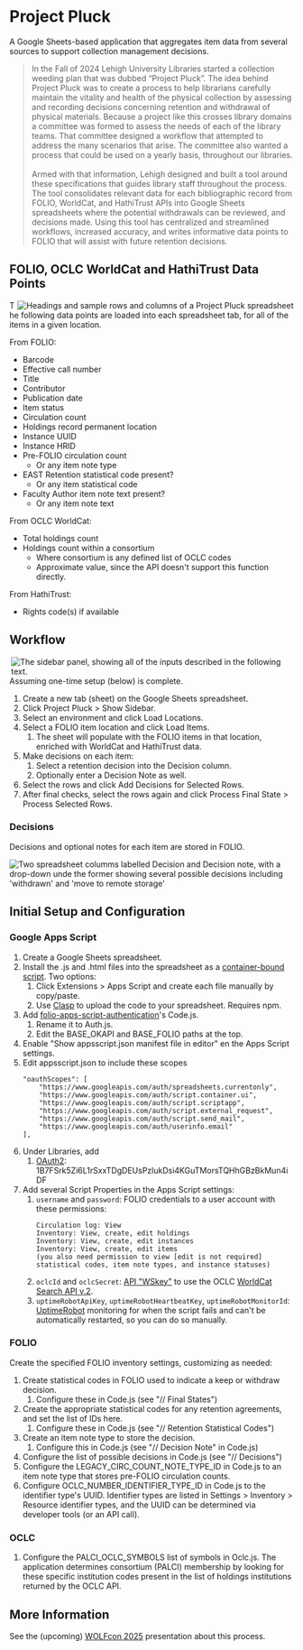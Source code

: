# Project Pluck

A Google Sheets-based application that aggregates item data from several sources to support collection management decisions.

> In the Fall of 2024 Lehigh University Libraries started a collection weeding plan that was dubbed “Project Pluck”. The idea behind Project Pluck was to create a process to help librarians carefully maintain the vitality and health of the physical collection by assessing and recording decisions concerning retention and withdrawal of physical materials. Because a project like this crosses library domains a committee was formed to assess the needs of each of the library teams. That committee designed a workflow that attempted to address the many scenarios that arise. The committee also wanted a process that could be used on a yearly basis, throughout our libraries. <br><br>
Armed with that information, Lehigh designed and built a tool around these specifications that guides library staff throughout the process. The tool consolidates relevant data for each bibliographic record from FOLIO, WorldCat, and HathiTrust APIs into Google Sheets spreadsheets where the potential withdrawals can be reviewed, and decisions made.  Using this tool has centralized and streamlined workflows, increased accuracy, and writes informative data points to FOLIO that will assist with future retention decisions.

## FOLIO, OCLC WorldCat and HathiTrust Data Points

<img align="right" src="readme/example-data.png" alt="Headings and sample rows and columns of a Project Pluck spreadsheet">

The following data points are loaded into each spreadsheet tab, for all of the items in a given location.

From FOLIO:
- Barcode
- Effective call number
- Title
- Contributor
- Publication date
- Item status
- Circulation count
- Holdings record permanent location
- Instance UUID
- Instance HRID
- Pre-FOLIO circulation count
    - Or any item note type
- EAST Retention statistical code present?
    - Or any item statistical code
- Faculty Author item note text present?
    - Or any item note text

From OCLC WorldCat:
- Total holdings count
- Holdings count within a consortium
    - Where consortium is any defined list of OCLC codes
    - Approximate value, since the API doesn't support this function directly.

From HathiTrust:
- Rights code(s) if available

## Workflow

<img align="right" src="readme/sidebar.png" alt="The sidebar panel, showing all of the inputs described in the following text.">
Assuming one-time setup (below) is complete.

1. Create a new tab (sheet) on the Google Sheets spreadsheet.
1. Click Project Pluck > Show Sidebar.
1. Select an environment and click Load Locations.
1. Select a FOLIO item location and click Load Items.
    1. The sheet will populate with the FOLIO items in that location, enriched with WorldCat and HathiTrust data.
1. Make decisions on each item:
    1. Select a retention decision into the Decision column.
    1. Optionally enter a Decision Note as well.
1. Select the rows and click Add Decisions for Selected Rows.
1. After final checks, select the rows again and click Process Final State > Process Selected Rows.


### Decisions

Decisions and optional notes for each item are stored in FOLIO.

<img src="readme/decisions.png" alt="Two spreadsheet columms labelled Decision and Decision note, with a drop-down unde the former showing several possible decisions including 'withdrawn' and 'move to remote storage'">


## Initial Setup and Configuration

### Google Apps Script

1. Create a Google Sheets spreadsheet.
1. Install the .js and .html files into the spreadsheet as a [container-bound script](https://developers.google.com/apps-script/guides/bound).  Two options:
    1. Click Extensions > Apps Script and create each file manually by copy/paste.
    1. Use [Clasp](https://developers.google.com/apps-script/guides/clasp) to upload the code to your spreadsheet.  Requires npm.
1. Add [folio-apps-script-authentication](https://github.com/lehigh-university-libraries/folio-apps-script-authentication/blob/main/Code.js)'s Code.js.
    1. Rename it to Auth.js.
    1. Edit the BASE_OKAPI and BASE_FOLIO paths at the top.
1. Enable "Show appsscript.json manifest file in editor" en the Apps Script settings.
1. Edit appsscript.json to include these scopes
    ```
    "oauthScopes": [
        "https://www.googleapis.com/auth/spreadsheets.currentonly",
        "https://www.googleapis.com/auth/script.container.ui",
        "https://www.googleapis.com/auth/script.scriptapp",
        "https://www.googleapis.com/auth/script.external_request",
        "https://www.googleapis.com/auth/script.send_mail",
        "https://www.googleapis.com/auth/userinfo.email"
    ],
    ```
1. Under Libraries, add
    1. [OAuth2](https://github.com/googleworkspace/apps-script-oauth2): 1B7FSrk5Zi6L1rSxxTDgDEUsPzlukDsi4KGuTMorsTQHhGBzBkMun4iDF
1. Add several Script Properties in the Apps Script settings:
    1. `username` and `password`: FOLIO credentials to a user account with these permissions:
        ```
        Circulation log: View
        Inventory: View, create, edit holdings
        Inventory: View, create, edit instances
        Inventory: View, create, edit items
        (you also need permission to view [edit is not required] statistical codes, item note types, and instance statuses)
        ```
    1. `oclcId` and `oclcSecret`: [API "WSkey"](https://www.oclc.org/developer/api/keys.en.html) to use the OCLC [WorldCat Search API v.2](https://developer.api.oclc.org/wcv2).
    1. `uptimeRobotApiKey`, `uptimeRobotHeartbeatKey`, `uptimeRobotMonitorId`: [UptimeRobot](https://uptimerobot.com/) monitoring for when the script fails and can't be automatically restarted, so you can do so manually.

### FOLIO

Create the specified FOLIO inventory settings, customizing as needed:

1. Create statistical codes in FOLIO used to indicate a keep or withdraw decision.
    1. Configure these in Code.js (see "// Final States")
1. Create the appropriate statistical codes for any retention agreements, and set the list of IDs here.
    1. Configure these in Code.js (see "// Retention Statistical Codes")
1. Create an item note type to store the decision.
    1. Configure this in Code.js (see "// Decision Note" in Code.js)
1. Configure the list of possible decisions in Code.js (see "// Decisions")
1. Configure the LEGACY_CIRC_COUNT_NOTE_TYPE_ID in Code.js to an item note type that stores pre-FOLIO circulation counts.
1. Configure OCLC_NUMBER_IDENTIFIER_TYPE_ID in Code.js to the identifier type's UUID.  Identifier types are listed in Settings > Inventory > Resource identifier types, and the UUID can be determined via developer tools (or an API call).

### OCLC

1. Configure the PALCI_OCLC_SYMBOLS list of symbols in Oclc.js.  The application determines consortium (PALCI) membership by looking for these specific institution codes present in the list of holdings institutions returned by the OCLC API.


## More Information

See the (upcoming) [WOLFcon 2025](https://wolfcon2025.sched.com/) presentation about this process.
